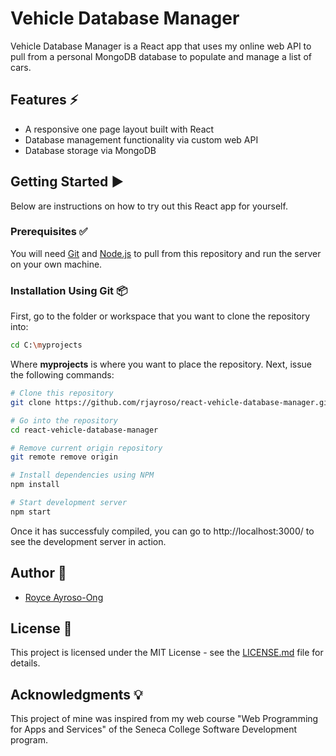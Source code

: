 # Vehicle Database Manager
Vehicle Database Manager is a React app that uses my online web API to pull from a personal MongoDB database to populate and manage a list of cars.
## Features :zap:
- A responsive one page layout built with React 
- Database management functionality via custom web API
- Database storage via MongoDB
## Getting Started :arrow_forward:
Below are instructions on how to try out this React app for yourself.
### Prerequisites :white_check_mark:  
You will need [Git](https://git-scm.com/) and [Node.js](https://nodejs.org/en/download/) to pull from this repository and run the server on your own machine. 
### Installation Using Git :package:
First, go to the folder or workspace that you want to clone the repository into:
```bash
cd C:\myprojects
```
Where **myprojects** is where you want to place the repository. 
Next, issue the following commands:
```bash
# Clone this repository
git clone https://github.com/rjayroso/react-vehicle-database-manager.git

# Go into the repository
cd react-vehicle-database-manager

# Remove current origin repository
git remote remove origin 

# Install dependencies using NPM
npm install

# Start development server
npm start
```
Once it has successfuly compiled, you can go to http://localhost:3000/ to see the development server in action.
## Author :book:
- [Royce Ayroso-Ong](https://github.com/rjayroso)
## License :page_facing_up:
This project is licensed under the MIT License - see the [LICENSE.md](https://github.com/rjayroso/react-vehicle-database-manager/blob/master/LICENSE) file for details.
## Acknowledgments :bulb:
This project of mine was inspired from my web course "Web Programming for Apps and Services" of the Seneca College Software Development program. 
